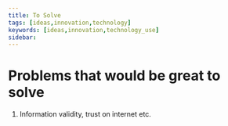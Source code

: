 ```yaml
---
title: To Solve
tags: [ideas,innovation,technology]
keywords: [ideas,innovation,technology_use]
sidebar: 
---
```

# Problems that would be great to solve

1. Information validity, trust on internet etc.